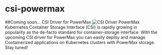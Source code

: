 # csi-powermax

##Coming soon… CSI Driver for PowerMax
![CSI Driver PowerMax](/csipowermax.png)
Kubernetes Container Storage Interface (CSI) is rapidly growing in popularity as the de-facto standard for container-storage interface. With the upcoming CSI driver for PowerMax you can easily deploy and manage Containerized applications on Kubernetes clusters with PowerMax storage. Stay tuned!
